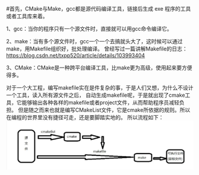 #首先，CMake与Make，gcc都是源代码编译工具，链接后生成 exe 程序的工具或者工具库来着。

1、gcc：当你的程序只有一个源文件时，直接就可以用gcc命令编译它。

2、make：当有多个源文件时，gcc一个一个去搞就头大了，这时候可以通过make，用Makefile组织好，批处理编译。
曾经写过一篇讲解Makefile的日志：https://blog.csdn.net/txpp520/article/details/103993404

3、CMake：CMake是一种跨平台编译工具，比make更为高级，使用起来要方便得多。


对于一个大工程，编写makefile实在是件复杂的事，于是人们又想，为什么不设计一个工具，读入所有源文件之后，
自动生成makefile呢，于是就出现了cmake工具，它能够输出各种各样的makefile或者project文件，从而帮助程序员减轻负担。
但是随之而来也就是编写CMakeList文件，它是cmake所依据的规则。所以在编程的世界里没有捷径可走，还是要脚踏实地的。
所以流程如下：![avatar](CMakeList执行原理.png)    
